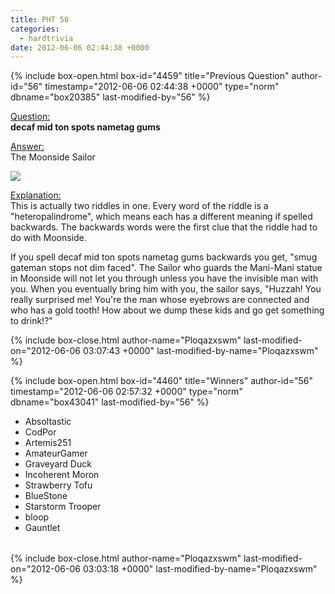 ```yaml
---
title: PHT 50
categories:
  - hardtrivia
date: 2012-06-06 02:44:38 +0000
---
```

{% include box-open.html box-id="4459" title="Previous Question" author-id="56" timestamp="2012-06-06 02:44:38 +0000" type="norm" dbname="box20385" last-modified-by="56" %}
<P><U>Question:</U><BR/>
<B>decaf mid ton spots nametag gums</B></P>

<p><U>Answer:</U><BR/>
The Moonside Sailor</p>

<p><img src="http - //starmen.net/mother2/images/game/CaptainT.png" /></p>

<p><U>Explanation:</U><BR/>This is actually two riddles in one. Every word of the riddle is a "heteropalindrome", which means each has a different meaning if spelled backwards. The backwards words were the first clue that the riddle had to do with Moonside.</p>

<p>If you spell decaf mid ton spots nametag gums backwards you get, "smug gateman stops not dim faced". The Sailor who guards the Mani-Mani statue in Moonside will not let you through unless you have the invisible man with you. When you eventually bring him with you, the sailor says, "Huzzah! You really surprised me! You're the man whose eyebrows are connected and who has a gold tooth! How about we dump these kids and go get something to drink!?"</p>
{% include box-close.html author-name="Ploqazxswm" last-modified-on="2012-06-06 03:07:43 +0000" last-modified-by-name="Ploqazxswm" %}

{% include box-open.html box-id="4460" title="Winners" author-id="56" timestamp="2012-06-06 02:57:32 +0000" type="norm" dbname="box43041" last-modified-by="56" %}
<TABLE WIDTH="100%" CELLSPACING="0" CELLPADDING="0" BORDER="0">
<TR>
<UL>
<LI>Absoltastic</LI>
<LI>CodPor</LI>
<LI>Artemis251</LI>
<LI>AmateurGamer</LI>
<LI>Graveyard Duck</LI>
<LI>Incoherent Moron</LI>
<LI>Strawberry Tofu</LI>
<LI>BlueStone</LI>
<LI>Starstorm Trooper</LI>
<LI>bloop</LI>
<LI>Gauntlet</LI>
</UL>
   </TR>
</TABLE>
{% include box-close.html author-name="Ploqazxswm" last-modified-on="2012-06-06 03:03:18 +0000" last-modified-by-name="Ploqazxswm" %}
